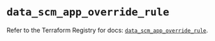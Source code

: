 # `data_scm_app_override_rule`

Refer to the Terraform Registry for docs: [`data_scm_app_override_rule`](https://registry.terraform.io/providers/paloaltonetworks/scm/1.0.2/docs/data-sources/app_override_rule).
